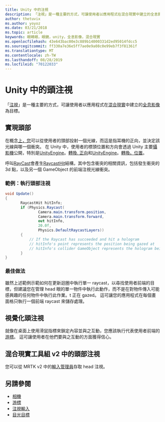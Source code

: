 ```yaml
---
title: Unity 中的注視
description: 「注視」是一種主要的方式，可讓使用者以應用程式在混合現實中建立的全息影像為目標。
author: thetuvix
ms.author: yoyoz
ms.date: 03/21/2018
ms.topic: article
keywords: 眼睛眼，眼鏡，unity，全息影像，混合現實
ms.openlocfilehash: 43e643bac00e3c889b14000331d2ed95014fdcc5
ms.sourcegitcommit: ff330a7e36e5ff7ae0e9a08c0e99eb7f3f81361f
ms.translationtype: MT
ms.contentlocale: zh-TW
ms.lasthandoff: 08/28/2019
ms.locfileid: "70122033"
---
```

# <a name="head-gaze-in-unity"></a>Unity 中的頭注視

「[注視](gaze.md)」是一種主要的方式，可讓使用者以應用程式在[混合現實](mixed-reality.md)中建立的[全息影像](hologram.md)為目標。


## <a name="implementing-head-gaze"></a>實現頭部

在概念[上，您](gaze.md)可以從使用者的頭部投射一個光線，而這是指耳機的正向，並決定該光線與哪一個衝突。 在 Unity 中，使用者的標頭位置和方向會透過 Unity 主要[攝影機](camera-in-unity.md)公開，特別是[UnityEngine](http://docs.unity3d.com/ScriptReference/Camera-main.html)。[轉換. 正向](http://docs.unity3d.com/ScriptReference/Transform-forward.html)和[UnityEngine](http://docs.unity3d.com/ScriptReference/Camera-main.html)。[轉換。位置](http://docs.unity3d.com/ScriptReference/Transform-position.html)。

呼叫[RayCast](http://docs.unity3d.com/ScriptReference/Physics.Raycast.html)會產生[RaycastHit](http://docs.unity3d.com/ScriptReference/RaycastHit.html)結構，其中包含衝突的相關資訊，包括發生衝突的3d 點，以及另一個 GameObject 的前端注視光線衝突。

### <a name="example-implement-head-gaze"></a>範例：執行頭部注視

```cs
void Update()
{
       RaycastHit hitInfo;
       if (Physics.Raycast(
               Camera.main.transform.position,
               Camera.main.transform.forward,
               out hitInfo,
               20.0f,
               Physics.DefaultRaycastLayers))
       {
           // If the Raycast has succeeded and hit a hologram
           // hitInfo's point represents the position being gazed at
           // hitInfo's collider GameObject represents the hologram being gazed at
       }
}
```

### <a name="best-practices"></a>最佳做法

雖然上述範例示範如何在更新迴圈中執行單一 raycast，以尋找使用者前端的目標，但建議您在管理 head 眼的單一物件中執行此動作，而不是在對物件傳入可能感興趣的任何物件中執行此作業。t 正在 gazed。 這可讓您的應用程式在每個畫面格只執行一個前端 raycast 來儲存處理。

## <a name="visualizing-head-gaze"></a>視覺化頭注視

就像在桌面上使用滑鼠指標來鎖定內容並與之互動，您應該執行代表使用者前端的[游標](cursors.md)。 這可讓使用者在他們要與之互動的方面獲得信心。

## <a name="head-gaze-in-the-mixed-reality-toolkit-v2"></a>混合現實工具組 v2 中的頭部注視
您可以從 MRTK v2 中的[輸入管理員](https://microsoft.github.io/MixedRealityToolkit-Unity/Documentation/Input/Overview.html)存取 head 注視。

## <a name="see-also"></a>另請參閱
* [相機](camera-in-unity.md)
* [游標](cursors.md)
* [注視輸入](gaze.md)
* [目光目標](gaze-targeting.md)
